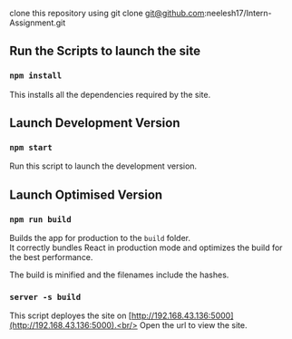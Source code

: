 clone this repository using git clone git@github.com:neelesh17/Intern-Assignment.git
## Run the Scripts to launch the site

### `npm install`
This installs all the dependencies required by the site.

## Launch Development Version

### `npm start`
Run this script to launch the development version.

## Launch Optimised Version

### `npm run build`

Builds the app for production to the `build` folder.<br />
It correctly bundles React in production mode and optimizes the build for the best performance.

The build is minified and the filenames include the hashes.

### `server -s build`
This script deployes the site on [http://192.168.43.136:5000](http://192.168.43.136:5000).<br/>
Open the url to view the site.
